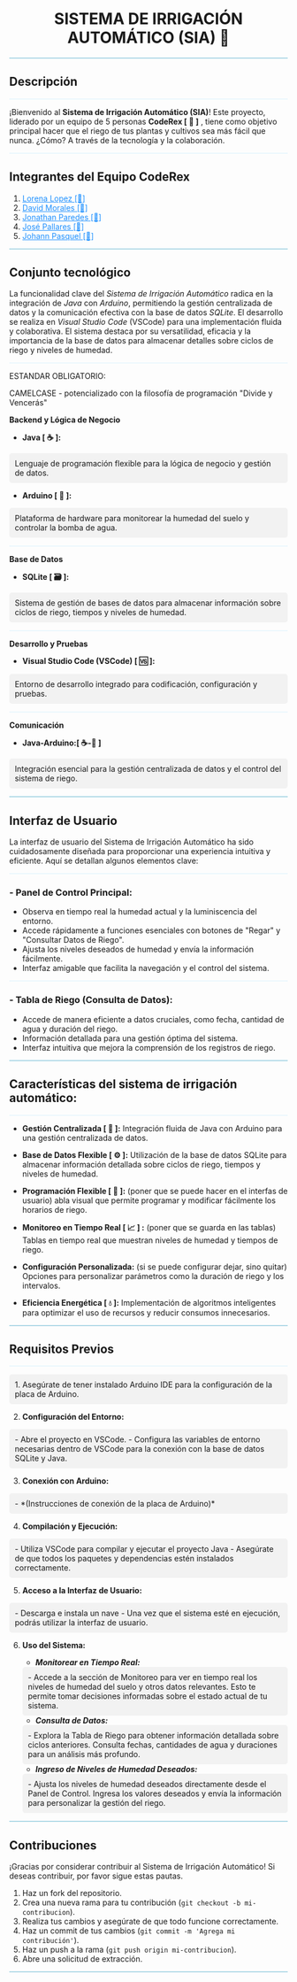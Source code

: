 
<h1 align="center">SISTEMA DE IRRIGACIÓN AUTOMÁTICO (SIA) 🌱</h1>
<hr style="border: 0; height: 2px; background-color: #add8e6;">

## Descripción

<hr style="border: 0; height: 2px; background-color: #eaf7fd;">

¡Bienvenido al __Sistema de Irrigación Automático (SIA)__! Este proyecto, liderado por un equipo de 5 personas **CodeRex [ 🦖 ]** , tiene como objetivo principal hacer que el riego de tus plantas y cultivos sea más fácil que nunca. ¿Cómo? A través de la tecnología y la colaboración.
<hr style="border: 0; height: 2px; background-color: #eaf7fd;">

## Integrantes del Equipo CodeRex

1. <a style="color: #1e90ff;" href="https://github.com/lorent777">Lorena Lopez [👩]</a> 
2. <a style="color: #1e90ff;" href="https://github.com/DavidME1604">David Morales [👦]</a>
3. <a style="color: #1e90ff;" href="https://github.com/Jona4325">Jonathan Paredes [👦]</a>
4. <a style="color: #1e90ff;" href="https://github.com/JosDavP">José Pallares [👦] </a>
5. <a style="color: #1e90ff;" href="https://github.com/Vladimirjon">Johann Pasquel [👦]</a>

<hr style="border: 0; height: 2px; background-color: #add8e6;">


## Conjunto tecnológico

La funcionalidad clave del *Sistema de Irrigación Automático* radica en la integración de _Java_ con _Arduino_, permitiendo la gestión centralizada de datos y la comunicación efectiva con la base de datos _SQLite_. El desarrollo se realiza en _Visual Studio Code_ (VSCode) para una implementación fluida y colaborativa. El sistema destaca por su versatilidad, eficacia y la importancia de la base de datos para almacenar detalles sobre ciclos de riego y niveles de humedad.

<hr style="border: 0; height: 2px; background-color: #eaf7fd;">

ESTANDAR OBLIGATORIO:

CAMELCASE - potencializado con la filosofía de programación "Divide y Vencerás"


**Backend y Lógica de Negocio** 

- **Java [ ☕️ ]:** 
<div style="background-color: #f2f2f2; padding: 10px; border-radius: 5px;">
Lenguaje de programación flexible para la lógica de negocio y gestión de datos.
</div>

- **Arduino [ 🤖 ]:** 
<div style="background-color: #f2f2f2; padding: 10px; border-radius: 5px;">
Plataforma de hardware para monitorear la humedad del suelo y controlar la bomba de agua.
</div>

<hr style="border: 0; height: 2px; background-color: #eaf7fd;">



**Base de Datos**

- **SQLite [ 🗃️ ]:**
<div style="background-color: #f2f2f2; padding: 10px; border-radius: 5px;">
 Sistema de gestión de bases de datos para almacenar información sobre ciclos de riego, tiempos y niveles de humedad.
 </div>

<hr style="border: 0; height: 2px; background-color: #eaf7fd;">


**Desarrollo y Pruebas**
- **Visual Studio Code (VSCode) [ 🆚 ]:** 
<div style="background-color: #f2f2f2; padding: 10px; border-radius: 5px;">
Entorno de desarrollo integrado para codificación, configuración y pruebas.
 </div>
<hr style="border: 0; height: 2px; background-color: #eaf7fd;">


**Comunicación**
- **Java-Arduino:[ ☕️-🤖  ]** 
<div style="background-color: #f2f2f2; padding: 10px; border-radius: 5px;">
Integración esencial para la gestión centralizada de datos y el control del sistema de riego.
 </div>

<hr style="border: 0; height: 2px; background-color: #add8e6;">

## Interfaz de Usuario

La interfaz de usuario del Sistema de Irrigación Automático ha sido cuidadosamente diseñada para proporcionar una experiencia intuitiva y eficiente. Aquí se detallan algunos elementos clave:

<hr style="border: 0; height: 2px; background-color: #eaf7fd;">


### - Panel de Control Principal:

- Observa en tiempo real la humedad actual y la luminiscencia del entorno.
- Accede rápidamente a funciones esenciales con botones de "Regar" y "Consultar Datos de Riego".
- Ajusta los niveles deseados de humedad y envía la información fácilmente.
- Interfaz amigable que facilita la navegación y el control del sistema.

<!-- <div align="center"> -->
  <!-- <img src="enlace-a-la-imagen.gif" alt="Panel de Control" width="400">
</div> -->

<hr style="border: 0; height: 2px; background-color: #eaf7fd;">

### - Tabla de Riego (Consulta de Datos):

- Accede de manera eficiente a datos cruciales, como fecha, cantidad de agua y duración del riego.
- Información detallada para una gestión óptima del sistema.
- Interfaz intuitiva que mejora la comprensión de los registros de riego.

<!-- <div align="center">
  <img src="enlace-a-la-imagen.gif" alt="Tabla de Riego" width="400">
</div> -->

<hr style="border: 0; height: 2px; background-color: #add8e6;">

## Características del sistema de irrigación automático:

<hr style="border: 0; height: 2px; background-color: #eaf7fd;">

 -  **Gestión Centralizada [ 🔄 ]:**
      Integración fluida de Java con Arduino para una gestión centralizada de datos.

 -  **Base de Datos Flexible [ ⚙️ ]:**
      Utilización de la base de datos SQLite para almacenar información detallada sobre ciclos de riego, tiempos y niveles de humedad.

 - **Programación Flexible [ 📅 ]:**
 (poner que se puede hacer en el interfas de usuario)
  abla visual que permite  programar y modificar fácilmente los horarios de riego.

 -  **Monitoreo en Tiempo Real [ 📈 ] :**
  (poner que se guarda en las tablas)
   Tablas en tiempo real que muestran niveles de humedad y tiempos de riego.

 - **Configuración Personalizada:**
 (si se puede configurar dejar, sino quitar)
 Opciones para personalizar parámetros como la duración de riego y los intervalos.

 - **Eficiencia Energética [ 💧 ]:**
      Implementación de algoritmos inteligentes para optimizar el uso de recursos y reducir consumos innecesarios.

<hr style="border: 0; height: 2px; background-color: #add8e6;">

## Requisitos Previos

<hr style="border: 0; height: 2px; background-color: #eaf7fd;">


 <div style="background-color: #f2f2f2; padding: 10px; border-radius: 5px;">
1. Asegúrate de tener instalado Arduino IDE para la configuración de la placa de Arduino.
</div>

2. **Configuración del Entorno:**
<div style="background-color: #f2f2f2; padding: 10px; border-radius: 5px;">
   - Abre el proyecto en VSCode.
   - Configura las variables de entorno necesarias dentro de VSCode para la conexión con la base de datos SQLite y Java.
</div>

3. **Conexión con Arduino:**
<div style="background-color: #f2f2f2; padding: 10px; border-radius: 5px;">
   - *(Instrucciones de conexión de la placa de Arduino)*
</div>

4. **Compilación y Ejecución:**
<div style="background-color: #f2f2f2; padding: 10px; border-radius: 5px;">
    - Utiliza VSCode para compilar y ejecutar el proyecto   Java
    - Asegúrate de que todos los paquetes y dependencias    estén instalados correctamente.
</div>

5. **Acceso a la Interfaz de Usuario:**
<div style="background-color: #f2f2f2; padding: 10px; border-radius: 5px;">
- Descarga e instala un nave
    - Una vez que el sistema esté en ejecución, podrás utilizar la interfaz de usuario.
</div>

6. **Uso del Sistema:**

      - _**Monitorear en Tiempo Real:**_
      <div style="background-color: #f2f2f2; padding: 10px; border-radius: 5px;">
        - Accede a la sección de Monitoreo para ver en tiempo real los niveles de humedad del suelo y otros datos relevantes. Esto te permite tomar decisiones informadas sobre el estado actual de tu sistema.
        </div>

      - _**Consulta de Datos:**_
      <div style="background-color: #f2f2f2; padding: 10px; border-radius: 5px;">
        - Explora la Tabla de Riego para obtener información detallada sobre ciclos anteriores. Consulta fechas, cantidades de agua y duraciones para un análisis más profundo.
        </div>

      - _**Ingreso de Niveles de Humedad Deseados:**_
      <div style="background-color: #f2f2f2; padding: 10px; border-radius: 5px;">
        - Ajusta los niveles de humedad deseados directamente desde el Panel de Control. Ingresa los valores deseados y envía la información para personalizar la gestión del riego.
        </div>

<hr style="border: 0; height: 2px; background-color: #add8e6;">

## Contribuciones

¡Gracias por considerar contribuir al Sistema de Irrigación Automático! Si deseas contribuir, por favor sigue estas pautas.

1. Haz un fork del repositorio.
2. Crea una nueva rama para tu contribución (`git checkout -b mi-contribucion`).
3. Realiza tus cambios y asegúrate de que todo funcione correctamente.
4. Haz un commit de tus cambios (`git commit -m 'Agrega mi contribución'`).
5. Haz un push a la rama (`git push origin mi-contribucion`).
6. Abre una solicitud de extracción.

<hr style="border: 0; height: 2px; background-color: #add8e6;">